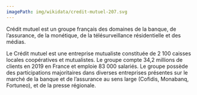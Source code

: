 ```yaml
---
imagePath: img/wikidata/credit-mutuel-207.svg
---
```


Crédit mutuel est un groupe français des domaines de la banque, de l’assurance, de la monétique, de la télésurveillance résidentielle et des médias.

Le Crédit mutuel est une entreprise mutualiste constituée de 2 100 caisses locales coopératives et mutualistes.
Le groupe compte 34,2 millions de clients en 2019 en France et emploie 83 000 salariés.
Le groupe possède des participations majoritaires dans diverses entreprises présentes sur le marché de la banque et de l’assurance au sens large (Cofidis, Monabanq, Fortuneo), et de la presse régionale.
